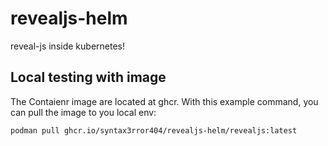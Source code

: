 # revealjs-helm
reveal-js inside kubernetes!

## Local testing with image
The Contaienr image are located at ghcr.
With this example command, you can pull the image to you local env:
```
podman pull ghcr.io/syntax3rror404/revealjs-helm/revealjs:latest
```
